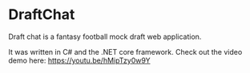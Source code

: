# DraftChat
Draft chat is a fantasy football mock draft web application.

It was written in C# and the .NET core framework. Check out the video demo here: https://youtu.be/hMipTzy0w9Y
